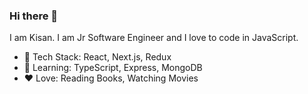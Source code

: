 ### Hi there 👋

I am Kisan. I am Jr Software Engineer and I love to code in JavaScript.

- 🔭 Tech Stack: React, Next.js, Redux
- 🌱 Learning: TypeScript, Express, MongoDB
- ❤️ Love: Reading Books, Watching Movies

<!--
**kisankumavat85/kisankumavat85** is a ✨ _special_ ✨ repository because its `README.md` (this file) appears on your GitHub profile.

Here are some ideas to get you started:

- 🔭 I’m currently working on ...
- 🌱 I’m currently learning ...
- 👯 I’m looking to collaborate on ...
- 🤔 I’m looking for help with ...
- 💬 Ask me about ...
- 📫 How to reach me: ...
- 😄 Pronouns: ...
- ⚡ Fun fact: ...
-->
